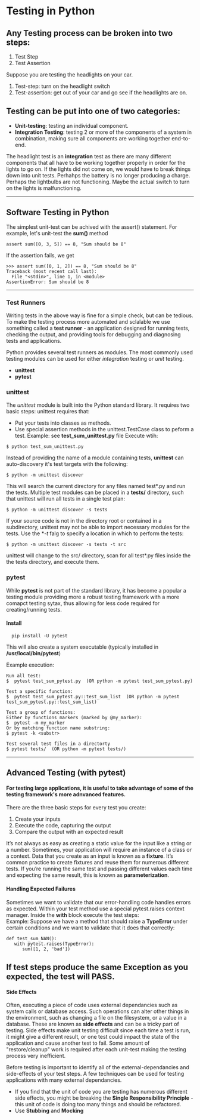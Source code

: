 # Testing in Python

## Any Testing process can be broken into two steps:
1) Test Step
2) Test Assertion

Suppose you are testing the headlights on your car.
  1) Test-step: turn on the headlight switch
  2) Test-assertion: get out of your car and go see if the headlights are on.

## Testing can be put into one of two categories:
  * **Unit-testing**: testing an individual component.
  * **Integration Testing**: testing 2 or more of the components of a system in combination, making sure all components are working together end-to-end.

The headlight test is an **integration** test as there are many different components that all have to be working together properly in order for the lights to go on. If the lights did not come on, we would have to break things down into unit tests. Perhahps the battery is no longer producing a charge. Perhaps the lightbulbs are not functioning.  Maybe the actual switch to turn on the lights is malfunctioning. 

---
## Software Testing in Python
The simplest unit-test can be achived with the assert() statement. For example, let's unit-test the **sum()** method
```
assert sum([0, 3, 5]) == 8, "Sum should be 8"
```

If the assertion fails, we get 
```
>>> assert sum([0, 1, 2]) == 8, "Sum should be 8"
Traceback (most recent call last):
  File "<stdin>", line 1, in <module>
AssertionError: Sum should be 8 
```
---
### Test Runners
Writing tests in the above way is fine for a simple check, but can be tedious.  To make the testing process more automated and sclalable we use something called a **test runner** - an application designed for running tests, checking the output, and providing tools for debugging and diagnosing tests and applications.

Python provides several test runners as modules. The most commonly used testing modules can be used for either *integration* testing or *unit* testing.
* **unittest**
* **pytest**

### **unittest**
The *unittest* module is built into the Python standard library. It requires two basic steps:
unittest requires that:
 * Put your tests into classes as methods.
 * Use special assertion methods in the unittest.TestCase class to peform a test. 
Example: see **test_sum_unittest.py** file
Execute wtih:
```
$ python test_sum_unittest.py
```
Instead of providing the name of a module containing tests, **unittest** can auto-discovery it's test targets with the following:
```
$ python -m unittest discover
```
This will search the current directory for any files named test*.py and run the tests. Multiple test modules can be placed in a **tests/** directory, such that unittest will run all tests in a single test plan: 
```
$ python -m unittest discover -s tests
```

If your source code is not in the directory root or contained in a subdirectory, unittest may not be able to import necessary modules for the tests. Use the **-t* falg to specify a location in which to perform the tests:
```
$ python -m unittest discover -s tests -t src
```
unittest will change to the src/ directory, scan for all test*.py files inside the the tests directory, and execute them.

### **pytest**
While **pytest** is not part of the standard library, it has become a popular a testing module providing more a robust testing framework with a more comapct testing sytax, thus allowing for less code required for creating/running tests.
#### Install
```
  pip install -U pytest
```
This will also create a system executable (typically installed in **/usr/local/bin/pytest**)

Example execution:
```
Run all test:
$  pytest test_sum_pytest.py  (OR python -m pytest test_sum_pytest.py)

Test a specific function:
$  pytest test_sum_pytest.py::test_sum_list  (OR python -m pytest test_sum_pytest.py::test_sum_list)

Test a group of functions:
Either by functions markers (marked by @my_marker):
$  pytest -m my_marker 
Or by matching function name substring:
$ pytest -k <substr>

Test several test files in a directorty
$ pytest tests/  (OR python -m pytest tests/)
```
---
## Advanced Testing (with pytest)
#### For testing large applications, it is useful to take advantage of some of the testing framework's more adnvanced features. 

There are the three basic steps for every test you create:
  1) Create your inputs
  2) Execute the code, capturing the output
  3) Compare the output with an expected result

It’s not always as easy as creating a static value for the input like a string or a number. Sometimes, your application will require an instance of a class or a context.  Data that you create as an input is known as a **fixture**. It’s common practice to create fixtures and reuse them for numerous different tests.  If you’re running the same test and passing different values each time and expecting the same result, this is known as **parameterization**.

#### Handling Expected Failures
Sometimes we want to validate that our error-handling code handles errors as expected.  Within your test method use a special pytest.raises context manager. Inside the **with** block execute the test steps:   
Example:
Suppose we have a method that should raise a **TypeError** under certain conditions and we want to validate that it does that correctly:
```
def test_sum_NAN():
   with pytest.raises(TypeError):
      sum([1, 2, 'bad'])
```
If test steps produce the same Exception as you expected, the test will PASS.
---

#### Side Effects
Often, executing a piece of code uses external dependancies such as system calls or database access.  Such operations can alter other things in the environment, such as changing a file on the filesystem, or a value in a database. These are known as **side effects** and can be a tricky part of testing.  Side effects make unit testing difficult since each time a test is run, it might give a different result, or one test could impact the state of the application and cause another test to fail. Some amount of "restore/cleanup" work is required after each unit-test making the testing process very inefficient. 

Before testing is important to identify all of the external-dependancies and side-effects of your test steps. A few techniques can be used for testing applications with many external dependancies. 

* If you find that the unit of code you are testing has numerous different side effects, you might be breaking the **Single Responsibility Principle** - this unit of code is doing too many things and should be refactored. 
* Use **Stubbing** and **Mocking**

 
